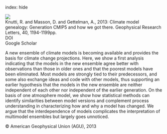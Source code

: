 index: hide

<div class="Citation">
    <div class="Citation-thumb CitationThumb-linked"  data-href="https://doi.org/10.1002/grl.50256">
      <img src="https://static.claimspace.cloud/climate-study-static/refs/thumbs/9/Knutti_et_al_2013-thumb.png" />
    </div>

  <div class="Citation-body">
    <div class="Citation-text">Knutti, R. and Masson, D. and Gettelman, A., 2013: Climate model genealogy: Generation CMIP5 and how we got there. <span class="Article-journal">Geophysical Research Letters, </span><span class="Article-volume">40, </span>1194-1199pp.</div>
    <div class="Citation-links">
      <div class="CitationLink" data-href="https://doi.org/10.1002/grl.50256">
        <div class="CitationLink-icon CitationLink-Doi"></div>
        <div class="CitationLink-text">DOI</div>
      </div>
      <div class="CitationLink" data-href="https://scholar.google.com/scholar?q=10.1002/grl.50256">
        <div class="CitationLink-icon CitationLink-Scholar"></div>
        <div class="CitationLink-text">Google Scholar</div>
      </div>
    </div>
  </div>
</div>

A new ensemble of climate models is becoming available and provides the basis for climate change projections. Here, we show a first analysis indicating that the models in the new ensemble agree better with observations than those in older ones and that the poorest models have been eliminated. Most models are strongly tied to their predecessors, and some also exchange ideas and code with other models, thus supporting an earlier hypothesis that the models in the new ensemble are neither independent of each other nor independent of the earlier generation. On the basis of one atmosphere model, we show how statistical methods can identify similarities between model versions and complement process understanding in characterizing how and why a model has changed. We argue that the interdependence of models complicates the interpretation of multimodel ensembles but largely goes unnoticed.

<div class="Citation-copy">
&copy; American Geophysical Union (AGU), 2013
</div>